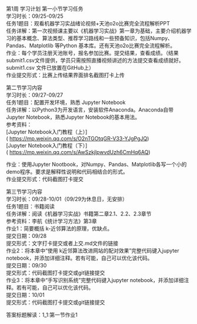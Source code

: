 第1周 学习计划
第一小节学习任务      
学习时长：09/25-09/25    
任务1题目：观看机器学习实战绪论视频+天池o2o比赛完全流程解析PPT    
任务详解：第一次视频课主要以《机器学习实战》第一章为基础，主要介绍机器学习的基本概念、算法类型、推荐学习路线和一些预备知识，包括Numpy、Pandas、Matplotlib 等Python 基本库。还有天池o2o比赛完全流程解析。  
作业：每个学员注册天池账号，报名参加比赛。提交结果，查看成绩。（结果 submit1.csv文件提供，学员只需按照直播视频讲述的方法提交查看成绩就好。    submit1.csv 文件已放置在GitHub上）  
作业提交形式：比赛上传结果界面排名截图打卡上传    

第二节学习内容  
	学习时长：09/27-09/27  
	任务1题目：配置开发环境，熟悉 Jupyter Notebook  
任务详解：以Python3为开发语言，安装软件Anaconda。Anaconda自带Jupyter Notebook，熟悉Jupyter Notebook的基本用法。  
参考资料：  
[Jupyter Notebook入门教程（上）]  
( https://mp.weixin.qq.com/s/O2nTGOtqGR-V33-YJgPgJQ)  
[Jupyter Notebook入门教程（下）]  
(  https://mp.weixin.qq.com/s/AwSzkjlpwvdUzh6CmHq6AQ)  
         
作业：使用Jupyter Nootbook，对Numpy、Pandas、Matplotlib各写一个小的demo程序。要求是解释性说明和代码相结合的形式。  
作业提交形式：代码截图打卡提交  
  
第三节学习内容    
学习时长：09/28-10/01（09/29为休息日，无安排）    
任务1题目：书籍阅读    
任务详解：阅读《机器学习实战》书籍第二章2.1、2.2、2.3章节    
参考资料：李航《统计学习方法》第3章    
作业1：简要概括 k-近邻算法的原理，优缺点。    
提交日期：09/28     
提交形式：文字打卡提交或者上交.md文件的链接    
作业2：将本章中“使用 k­近邻算法改进网站的配对效果”完整代码键入jupyter notebook，并添加详细注释。若有可能，自己可以优化该代码。    
提交日期：09/30  
提交形式：代码截图打卡提交或git链接提交  
作业3：将本章中“手写识别系统”完整代码键入jupyter notebook，并添加详细注释。若有可能，自己可以优化该代码。  
提交日期：10/01  
提交形式：代码截图打卡提交或git链接提交  






答案标题解读：1_1:第一节作业1
